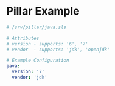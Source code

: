 # Pillar Example

```yaml
# /srv/pillar/java.sls

# Attributes
# version - supports: '6', '7'
# vendor  - supports: 'jdk', 'openjdk'

# Example Configuration
java:
  version: '7'
  vendor: 'jdk'
```
